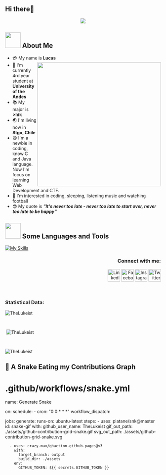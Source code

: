 ## Hi there👋
<p align="center">
  <a href="https://github.com/DenverCoder1/readme-typing-svg"><img src="https://readme-typing-svg.herokuapp.com?font=Time+New+Roman&color=cyan&size=25&center=true&vCenter=true&width=600&height=100&lines=Welcome+compañero+enfasis+6.5+Cheer;++;Self-taught+Front-End+Developer,;Computer+Science+Student,;CTF+Newbie,;Active+Learner/Researcher,;Love+to+learn+new+stuffs..<3"></a>
</p>

## <img src="https://raw.githubusercontent.com/nixin72/nixin72/master/wave.gif" width="50px"></img> About Me

- :credit_card: My name is **Lucas** <img src="https://i.pinimg.com/originals/df/1a/ff/df1aff8395678d11b99b575f0e3b19d5.gif" width="400" align="right"/>
- :school: I'm currently 4rd year student at **University of the Andes**
- :books: My major is **>Idk**
- :earth_asia: I'm living now in **Stgo, Chile**
- :sweat_smile: I'm a newbie in coding, know C and Java language. Now I'm focus on learning Web Development and CTF.
- :monocle_face: I'm interested in coding, sleeping, listening music and watching football
- :sunglasses: My quote is ***"It's never too late - never too late to start over, never too late to be happy"*** 

## <img src="https://media2.giphy.com/media/QssGEmpkyEOhBCb7e1/giphy.gif?cid=ecf05e47a0n3gi1bfqntqmob8g9aid1oyj2wr3ds3mg700bl&rid=giphy.gif" width="50px"> Some Languages and Tools
[![My Skills](https://skillicons.dev/icons?i=c,cpp,py,js,html,css,bootstrap,postgres,ruby,ubuntu,react,latex,git,github,azure,nodejs,figma,arduino&theme=dark)](https://skillicons.dev)
<br>
<h3 align="right">Connect with me:</h3>
<p align="right">
  <a href="TU_LINKEDIN" target="_blank"><img src="https://skillicons.dev/icons?i=linkedin" width="40" title="LinkedIn"/></a>
  <a href="TU_FACEBOOK" target="_blank"><img src="https://skillicons.dev/icons?i=facebook" width="40" title="Facebook"/></a>
  <a href="TU_INSTAGRAM" target="_blank"><img src="https://skillicons.dev/icons?i=instagram" width="40" title="Instagram"/></a>
  <a href="TU_TWITTER" target="_blank"><img src="https://skillicons.dev/icons?i=twitter" width="40" title="Twitter"/></a>
</p>
<br>
<h3>Statistical Data:</h3>
<p><img align="auto"
    src="https://github-readme-stats.vercel.app/api/top-langs?username=TheLukeist&show_icons=true&locale=en&bg_color=0d1117&text_color=ffffff&layout=compact"
    alt="TheLukeist" 
    bg_color=#808080/></p>

<br>

<p>&nbsp;<img align="auto" src="https://github-readme-stats.vercel.app/api?username=TheLukeist&show_icons=true&locale=en&bg_color=0d1117&text_color=ffffff&repo=convoychat"
    alt="TheLukeist" /></p>

<br>

<p><img align="auto" src="https://github-readme-streak-stats.herokuapp.com/?user=TheLukeist&theme=dark&background=0d1117&date_format=M%20j%5B%2C%20Y%5D" alt="TheLukeist" /></p>

## 🐍 A Snake Eating my Contributions Graph	
# .github/workflows/snake.yml
name: Generate Snake

on:
  schedule:
    - cron: "0 0 * * *"
  workflow_dispatch:

jobs:
  generate:
    runs-on: ubuntu-latest
    steps:
      - uses: platane/snk@master
        id: snake-gif
        with:
          github_user_name: TheLukeist
          gif_out_path: ./assets/github-contribution-grid-snake.gif
          svg_out_path: ./assets/github-contribution-grid-snake.svg

      - uses: crazy-max/ghaction-github-pages@v3
        with:
          target_branch: output
          build_dir: ./assets
        env:
          GITHUB_TOKEN: ${{ secrets.GITHUB_TOKEN }}
